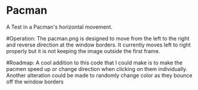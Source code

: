 # Pacman
A Test in a Pacman's horizontal movement.

#Operation:
The pacman.png is designed to move from the left to the right and reverse direction at the window borders. It currently moves left to right properly but it is not keeping the image outside the first frame.

#Roadmap:
A cool addition to this code that I could make is to make the pacmen speed up or change direction when clicking on them individually. Another alteration could be made to randomly change color as they bounce off the window borders
